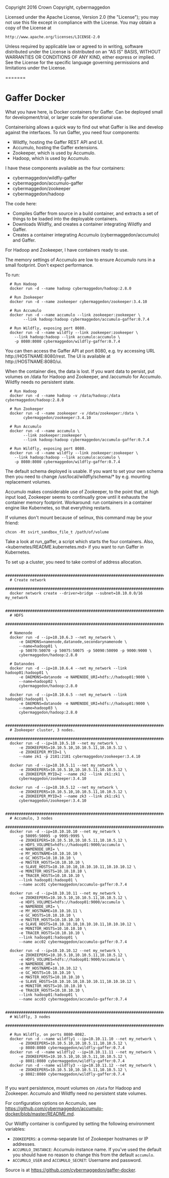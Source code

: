 
Copyright 2016 Crown Copyright, cybermaggedon

Licensed under the Apache License, Version 2.0 (the "License");
you may not use this file except in compliance with the License.
You may obtain a copy of the License at

    http://www.apache.org/licenses/LICENSE-2.0

Unless required by applicable law or agreed to in writing, software
distributed under the License is distributed on an "AS IS" BASIS,
WITHOUT WARRANTIES OR CONDITIONS OF ANY KIND, either express or implied.
See the License for the specific language governing permissions and
limitations under the License.

=======

# Gaffer Docker

What you have here, is Docker containers for Gaffer.  Can be deployed small for
development/trial, or larger scale for operational use.

Containerising allows a quick way to find out what Gaffer is
like and develop against the interfaces.  To run Gaffer, you need four
components:

- Wildfly, hosting the Gaffer REST API and UI.
- Accumulo, hosting the Gaffer extensions.
- Zookeeper, which is used by Accumulo.
- Hadoop, which is used by Accumulo.

I have these components available as the four containers:
- cybermaggedon/wildfly-gaffer
- cybermaggedon/accumulo-gaffer
- cybermaggedon/zookeeper
- cybermaggedon/hadoop

The code here:
- Compiles Gaffer from source in a build container, and extracts a set of
  things to be loaded into the deployable containers.
- Downloads Wildfly, and creates a container integrating Wildfly and Gaffer.
- Creates a container integrating Accumulo (cybermaggedon/accumulo) and
  Gaffer.

For Hadoop and Zookeeper, I have containers ready to use.

The memory settings of Accumulo are low to ensure Accumulo runs in a
small footprint.  Don't expect performance.

To run:

```
  # Run Hadoop
  docker run -d --name hadoop cybermaggedon/hadoop:2.8.0

  # Run Zookeeper
  docker run -d --name zookeeper cybermaggedon/zookeeper:3.4.10

  # Run Accumulo
  docker run -d --name accumulo --link zookeeper:zookeeper \
        --link hadoop:hadoop cybermaggedon/accumulo-gaffer:0.7.4

  # Run Wildfly, exposing port 8080.
  docker run -d --name wildfly --link zookeeper:zookeeper \
    --link hadoop:hadoop --link accumulo:accumulo \
    -p 8080:8080 cybermaggedon/wildfly-gaffer:0.7.4

```

You can then access the Gaffer API at port 8080, e.g. try accessing URL
http://HOSTNAME:8080/rest.  The UI is available at http://HOSTNAME:8080/ui.

When the container dies, the data is lost.  If you want data to persist,
put volumes on /data for Hadoop and Zookeeper, and /accumulo for Accumulo.
Wildfly needs no persistent state.

```
  # Run Hadoop
  docker run -d --name hadoop -v /data/hadoop:/data cybermaggedon/hadoop:2.8.0

  # Run Zookeeper
  docker run -d --name zookeeper -v /data/zookeeper:/data \
        cybermaggedon/zookeeper:3.4.10

  # Run Accumulo
  docker run -d --name accumulo \
        --link zookeeper:zookeeper \
        --link hadoop:hadoop cybermaggedon/accumulo-gaffer:0.7.4

  # Run Wildfly, exposing port 8080.
  docker run -d --name wildfly --link zookeeper:zookeeper \
    --link hadoop:hadoop --link accumulo:accumulo \
    -p 8080:8080 cybermaggedon/wildfly-gaffer:0.7.4

```

The default schema deployed is usable.  If you want to set your own schema
then you need to change /usr/local/wildfly/schema/* by e.g. mounting
replacement volumes.

Accumulo makes considerable use of Zookeeper, to the point that, at high
input load, Zookeeper seems to continually grow until it exhausts the
container memory footprint.  Workaround: run containers in a container engine
like Kubernetes, so that everything restarts.

If volumes don't mount because of selinux, this command may be your friend:

  ```chcon -Rt svirt_sandbox_file_t /path/of/volume```

Take a look at run_gaffer, a script which starts the four containers.
Also, <kubernetes/README.kubernetes.md> if you want to run Gaffer in Kubernetes.

To set up a cluster, you need to take control of address allocation.

```
  ############################################################################
  # Create network
  ############################################################################
  docker network create --driver=bridge --subnet=10.10.0.0/16 my_network

  ############################################################################
  # HDFS
  ############################################################################

  # Namenode
  docker run -d --ip=10.10.6.3 --net my_network \
      -e DAEMONS=namenode,datanode,secondarynamenode \
      --name=hadoop01 \
      -p 50070:50070 -p 50075:50075 -p 50090:50090 -p 9000:9000 \
      cybermaggedon/hadoop:2.8.0

  # Datanodes
  docker run -d --ip=10.10.6.4 --net my_network --link hadoop01:hadoop01 \
      -e DAEMONS=datanode -e NAMENODE_URI=hdfs://hadoop01:9000 \
      --name=hadoop02 \
      cybermaggedon/hadoop:2.8.0

  docker run -d --ip=10.10.6.5 --net my_network --link hadoop01:hadoop01 \
      -e DAEMONS=datanode -e NAMENODE_URI=hdfs://hadoop01:9000 \
      --name=hadoop03 \
      cybermaggedon/hadoop:2.8.0

  ############################################################################
  # Zookeeper cluster, 3 nodes.
  ############################################################################
  docker run -d --ip=10.10.5.10 --net my_network \
      -e ZOOKEEPERS=10.10.5.10,10.10.5.11,10.10.5.12 \
      -e ZOOKEEPER_MYID=1 \
      --name zk1 -p 2181:2181 cybermaggedon/zookeeper:3.4.10
      
  docker run -d --ip=10.10.5.11 --net my_network \
      -e ZOOKEEPERS=10.10.5.10,10.10.5.11,10.10.5.12 \
      -e ZOOKEEPER_MYID=2 --name zk2 --link zk1:zk1 \
      cybermaggedon/zookeeper:3.4.10
      
  docker run -d --ip=10.10.5.12 --net my_network \
      -e ZOOKEEPERS=10.10.5.10,10.10.5.11,10.10.5.12 \
      -e ZOOKEEPER_MYID=3 --name zk3 --link zk1:zk1 \
      cybermaggedon/zookeeper:3.4.10

  ############################################################################
  # Accumulo, 3 nodes
  ############################################################################
  docker run -d --ip=10.10.10.10 --net my_network \
      -p 50095:50095 -p 9995:9995 \
      -e ZOOKEEPERS=10.10.5.10,10.10.5.11,10.10.5.12 \
      -e HDFS_VOLUMES=hdfs://hadoop01:9000/accumulo \
      -e NAMENODE_URI= \
      -e MY_HOSTNAME=10.10.10.10 \
      -e GC_HOSTS=10.10.10.10 \
      -e MASTER_HOSTS=10.10.10.10 \
      -e SLAVE_HOSTS=10.10.10.10,10.10.10.11,10.10.10.12 \
      -e MONITOR_HOSTS=10.10.10.10 \
      -e TRACER_HOSTS=10.10.10.10 \
      --link hadoop01:hadoop01 \
      --name acc01 cybermaggedon/accumulo-gaffer:0.7.4

  docker run -d --ip=10.10.10.11 --net my_network \
      -e ZOOKEEPERS=10.10.5.10,10.10.5.11,10.10.5.12 \
      -e HDFS_VOLUMES=hdfs://hadoop01:9000/accumulo \
      -e NAMENODE_URI= \
      -e MY_HOSTNAME=10.10.10.11 \
      -e GC_HOSTS=10.10.10.10 \
      -e MASTER_HOSTS=10.10.10.10 \
      -e SLAVE_HOSTS=10.10.10.10,10.10.10.11,10.10.10.12 \
      -e MONITOR_HOSTS=10.10.10.10 \
      -e TRACER_HOSTS=10.10.10.10 \
      --link hadoop01:hadoop01 \
      --name acc02 cybermaggedon/accumulo-gaffer:0.7.4

  docker run -d --ip=10.10.10.12 --net my_network \
      -e ZOOKEEPERS=10.10.5.10,10.10.5.11,10.10.5.12 \
      -e HDFS_VOLUMES=hdfs://hadoop01:9000/accumulo \
      -e NAMENODE_URI= \
      -e MY_HOSTNAME=10.10.10.12 \
      -e GC_HOSTS=10.10.10.10 \
      -e MASTER_HOSTS=10.10.10.10 \
      -e SLAVE_HOSTS=10.10.10.10,10.10.10.11,10.10.10.12 \
      -e MONITOR_HOSTS=10.10.10.10 \
      -e TRACER_HOSTS=10.10.10.10 \
      --link hadoop01:hadoop01 \
      --name acc03 cybermaggedon/accumulo-gaffer:0.7.4

  ############################################################################
  # Wildfly, 3 nodes
  ############################################################################

  # Run Wildfly, on ports 8080-8082.
  docker run -d --name wildfly1 --ip=10.10.11.10 --net my_network \
      -e ZOOKEEPERS=10.10.5.10,10.10.5.11,10.10.5.12 \
      -p 8080:8080 cybermaggedon/wildfly-gaffer:0.7.4
  docker run -d --name wildfly2 --ip=10.10.11.11 --net my_network \
      -e ZOOKEEPERS=10.10.5.10,10.10.5.11,10.10.5.12 \
      -p 8081:8080 cybermaggedon/wildfly-gaffer:0.7.4
  docker run -d --name wildfly3 --ip=10.10.11.12 --net my_network \
      -e ZOOKEEPERS=10.10.5.10,10.10.5.11,10.10.5.12 \
      -p 8082:8080 cybermaggedon/wildfly-gaffer:0.7.4


```

If you want persistence, mount volumes on ```/data``` for Hadoop and
Zookeeper.  Accumulo and Wildfly need no persistent state volumes.

For configuration options on Accumulo, see <https://github.com/cybermaggedon/accumulo-docker/blob/master/README.md>.

Our Wildfly container is configured by setting the following environment
variables:
- ```ZOOKEEPERS```: a comma-separate list of Zookeeper hostnames or IP
  addresses.
- ```ACCUMULO_INSTANCE```: Accumulo instance name.  If you've used the default
  you should have no reason to change this from the default ```accumulo```.
- ```ACCUMULO_USER``` and ```ACCUMULO_SECRET```: Username and password.

Source is at <https://github.com/cybermaggedon/gaffer-docker>.

